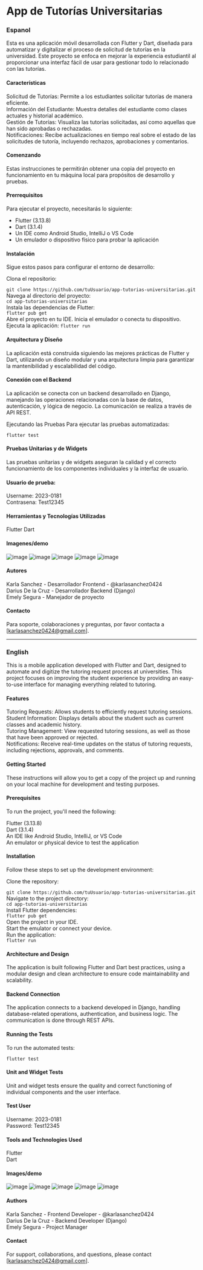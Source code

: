 # App de Tutorías Universitarias
### Espanol
Esta es una aplicación móvil desarrollada con Flutter y Dart, diseñada para automatizar y digitalizar el proceso de solicitud de tutorías en la universidad. Este proyecto se enfoca en mejorar la experiencia estudiantil al proporcionar una interfaz fácil de usar para gestionar todo lo relacionado con las tutorías.

#### Características
Solicitud de Tutorías: Permite a los estudiantes solicitar tutorías de manera eficiente.  
Información del Estudiante: Muestra detalles del estudiante como clases actuales y historial académico.  
Gestión de Tutorías: Visualiza las tutorías solicitadas, así como aquellas que han sido aprobadas o rechazadas.  
Notificaciones: Recibe actualizaciones en tiempo real sobre el estado de las solicitudes de tutoría, incluyendo rechazos, aprobaciones y comentarios.  

#### Comenzando
Estas instrucciones te permitirán obtener una copia del proyecto en funcionamiento en tu máquina local para propósitos de desarrollo y pruebas.

#### Prerrequisitos
Para ejecutar el proyecto, necesitarás lo siguiente:

- Flutter (3.13.8)
- Dart (3.1.4)
- Un IDE como Android Studio, IntelliJ o VS Code
- Un emulador o dispositivo físico para probar la aplicación

  
#### Instalación
Sigue estos pasos para configurar el entorno de desarrollo:

Clona el repositorio:

`git clone https://github.com/tuUsuario/app-tutorias-universitarias.git`  
Navega al directorio del proyecto:  
`cd app-tutorias-universitarias`  
Instala las dependencias de Flutter:  
`flutter pub get`  
Abre el proyecto en tu IDE.
Inicia el emulador o conecta tu dispositivo.
Ejecuta la aplicación:
`flutter run`  


#### Arquitectura y Diseño
La aplicación está construida siguiendo las mejores prácticas de Flutter y Dart, utilizando un diseño modular y una arquitectura limpia para garantizar la mantenibilidad y escalabilidad del código.

#### Conexión con el Backend
La aplicación se conecta con un backend desarrollado en Django, manejando las operaciones relacionadas con la base de datos, autenticación, y lógica de negocio. La comunicación se realiza a través de API REST.

Ejecutando las Pruebas
Para ejecutar las pruebas automatizadas:

`flutter test`  

#### Pruebas Unitarias y de Widgets
Las pruebas unitarias y de widgets aseguran la calidad y el correcto funcionamiento de los componentes individuales y la interfaz de usuario.

#### Usuario de prueba:
Username: 2023-0181   
Contrasena: Test12345

#### Herramientas y Tecnologías Utilizadas
Flutter
Dart

#### Imagenes/demo 
![image](https://github.com/karlasanchez0424/tutoring-app/assets/67880595/511025d2-6c02-4909-893f-123ad8049d50)
![image](https://github.com/karlasanchez0424/tutoring-app/assets/67880595/d4a33fde-8b42-412b-9e4c-e0bfef4f8bb9)
![image](https://github.com/karlasanchez0424/tutoring-app/assets/67880595/3f6502c1-1771-4447-9c00-7bc0c8d38374)
![image](https://github.com/karlasanchez0424/tutoring-app/assets/67880595/0c34de38-746a-42fa-b59c-5e260d8bcbc7)
![image](https://github.com/karlasanchez0424/tutoring-app/assets/67880595/064341b0-2bbf-4606-89bd-4bb9ad6bdeb0)




#### Autores
Karla Sanchez - Desarrollador Frontend - @karlasanchez0424  
Darius De la Cruz - Desarrollador Backend (Django)  
Emely Segura - Manejador de proyecto  


#### Contacto
Para soporte, colaboraciones y preguntas, por favor contacta a [karlasanchez0424@gmail.com].






---------------------------


### English
This is a mobile application developed with Flutter and Dart, designed to automate and digitize the tutoring request process at universities. This project focuses on improving the student experience by providing an easy-to-use interface for managing everything related to tutoring.

#### Features
Tutoring Requests: Allows students to efficiently request tutoring sessions.  
Student Information: Displays details about the student such as current classes and academic history.  
Tutoring Management: View requested tutoring sessions, as well as those that have been approved or rejected.  
Notifications: Receive real-time updates on the status of tutoring requests, including rejections, approvals, and comments.  

#### Getting Started
These instructions will allow you to get a copy of the project up and running on your local machine for development and testing purposes.  

#### Prerequisites
To run the project, you'll need the following:  

Flutter (3.13.8)  
Dart (3.1.4)  
An IDE like Android Studio, IntelliJ, or VS Code   
An emulator or physical device to test the application   

#### Installation
Follow these steps to set up the development environment:  

Clone the repository:  
 
`git clone https://github.com/tuUsuario/app-tutorias-universitarias.git`  
Navigate to the project directory:  
`cd app-tutorias-universitarias`  
Install Flutter dependencies:   
`flutter pub get`   
Open the project in your IDE.  
Start the emulator or connect your device.   
Run the application:   
`flutter run`  

#### Architecture and Design
The application is built following Flutter and Dart best practices, using a modular design and clean architecture to ensure code maintainability and scalability.  

#### Backend Connection
The application connects to a backend developed in Django, handling database-related operations, authentication, and business logic. The communication is done through REST APIs.   

#### Running the Tests
To run the automated tests:  

`flutter test`   

#### Unit and Widget Tests
Unit and widget tests ensure the quality and correct functioning of individual components and the user interface.   

#### Test User
Username: 2023-0181   
Password: Test12345   

#### Tools and Technologies Used
Flutter  
Dart  

#### Images/demo  
![image](https://github.com/karlasanchez0424/tutoring-app/assets/67880595/511025d2-6c02-4909-893f-123ad8049d50)
![image](https://github.com/karlasanchez0424/tutoring-app/assets/67880595/d4a33fde-8b42-412b-9e4c-e0bfef4f8bb9)
![image](https://github.com/karlasanchez0424/tutoring-app/assets/67880595/3f6502c1-1771-4447-9c00-7bc0c8d38374)
![image](https://github.com/karlasanchez0424/tutoring-app/assets/67880595/0c34de38-746a-42fa-b59c-5e260d8bcbc7)
![image](https://github.com/karlasanchez0424/tutoring-app/assets/67880595/064341b0-2bbf-4606-89bd-4bb9ad6bdeb0)

#### Authors
Karla Sanchez - Frontend Developer - @karlasanchez0424  
Darius De la Cruz - Backend Developer (Django)  
Emely Segura - Project Manager  

#### Contact
For support, collaborations, and questions, please contact [karlasanchez0424@gmail.com].
